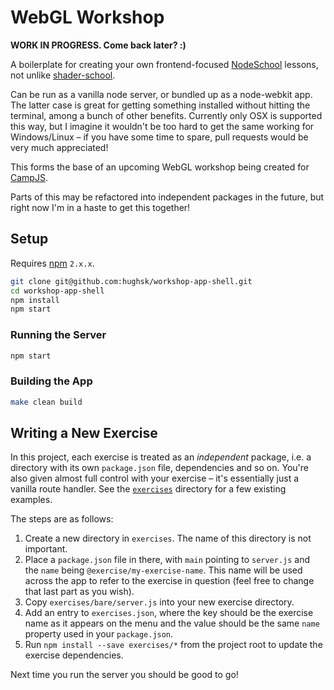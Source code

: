 # WebGL Workshop

**WORK IN PROGRESS. Come back later? :)**

A boilerplate for creating your own frontend-focused
[NodeSchool](http://nodeschool.io/) lessons, not unlike
[shader-school](http://github.com/stackgl/shader-school).

Can be run as a vanilla node server, or bundled up as a node-webkit app. The
latter case is great for getting something installed without hitting the
terminal, among a bunch of other benefits. Currently only OSX is supported
this way, but I imagine it wouldn't be too hard to get the same working for
Windows/Linux – if you have some time to spare, pull requests would be very
much appreciated!

This forms the base of an upcoming WebGL workshop being created for
[CampJS](http://campjs.com/).

Parts of this may be refactored into independent packages in the future, but
right now I'm in a haste to get this together!

## Setup

Requires [npm](http://npmjs.org/) `2.x.x`.

``` bash
git clone git@github.com:hughsk/workshop-app-shell.git
cd workshop-app-shell
npm install
npm start
```

### Running the Server

``` bash
npm start
```

### Building the App

``` bash
make clean build
```

## Writing a New Exercise

In this project, each exercise is treated as an *independent* package, i.e. a
directory with its own `package.json` file, dependencies and so on. You're also
given almost full control with your exercise – it's essentially just a vanilla
route handler. See the [`exercises`](exercises) directory for a few existing
examples.

The steps are as follows:

1. Create a new directory in `exercises`. The name of this directory is not
   important.
1. Place a `package.json` file in there, with `main` pointing to `server.js` and
   the `name` being `@exercise/my-exercise-name`. This name will be used across
   the app to refer to the exercise in question (feel free to change that last
   part as you wish).
1. Copy `exercises/bare/server.js` into your new exercise directory.
1. Add an entry to `exercises.json`, where the key should be the exercise name
   as it appears on the menu and the value should be the same `name` property
   used in your `package.json`.
1. Run `npm install --save exercises/*` from the project root to update the
   exercise dependencies.

Next time you run the server you should be good to go!
